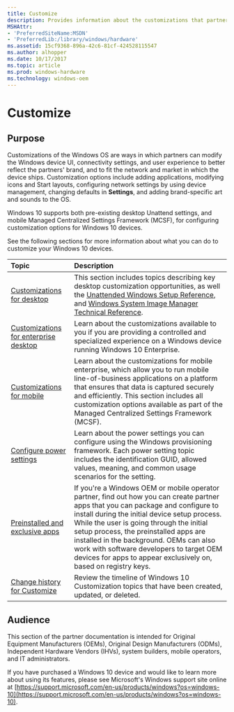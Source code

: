 ```yaml
---
title: Customize
description: Provides information about the customizations that partners can use to modify the UI and user experience to better reflect the partners' brand, and to incorporate brand elements and fit the market in which the device will ship.
MSHAttr:
- 'PreferredSiteName:MSDN'
- 'PreferredLib:/library/windows/hardware'
ms.assetid: 15cf9368-896a-42c6-81cf-424528115547
ms.author: alhopper
ms.date: 10/17/2017
ms.topic: article
ms.prod: windows-hardware
ms.technology: windows-oem
---
```

# Customize

## Purpose

Customizations of the Windows OS are ways in which partners can modify the Windows device UI, connectivity settings, and user experience to better reflect the partners' brand, and to fit the network and market in which the device ships. Customization options include adding applications, modifying icons and Start layouts, configuring network settings by using device management, changing defaults in **Settings**, and adding brand-specific art and sounds to the OS.

Windows 10 supports both pre-existing desktop Unattend settings, and mobile Managed Centralized Settings Framework (MCSF), for configuring customization options for Windows 10 devices.

See the following sections for more information about what you can do to customize your Windows 10 devices.

| Topic                                      | Description                                                                                             |
|:-------------------------------------------|:--------------------------------------------------------------------------------------------------------|
| [Customizations for desktop](desktop/desktop-customizations-portal.md) | This section includes topics describing key desktop customization opportunities, as well the [Unattended Windows Setup Reference](desktop/unattend/index.md), and [Windows System Image Manager Technical Reference](/desktop/wsim/windows-system-image-manager-technical-reference.md). |
| [Customizations for enterprise desktop](enterprise/enterprise-custom-portal.md) | Learn about the customizations available to you if you are providing a controlled and specialized experience on a Windows device running Windows 10 Enterprise. |
| [Customizations for mobile](mobile/windows-10-mobile-customizations-portal.md) | Learn about the customizations for mobile enterprise, which allow you to run mobile line-of-business applications on a platform that ensures that data is captured securely and efficiently. This section includes all customization options available as part of the Managed Centralized Settings Framework (MCSF). |
| [Configure power settings](power-settings/configure-power-settings.md) | Learn about the power settings you can configure using the Windows provisioning framework. Each power setting topic includes the identification GUID, allowed values, meaning, and common usage scenarios for the setting. |
| [Preinstalled and exclusive apps](preinstall/preinstall-and-exclusive-apps.md) | If you're a Windows OEM or mobile operator partner, find out how you can create partner apps that you can package and configure to install during the initial device setup process. While the user is going through the initial setup process, the preinstalled apps are installed in the background. OEMs can also work with software developers to target OEM devices for apps to appear exclusively on, based on registry keys. |
| [Change history for Customize](change-history-for-customize.md) | Review the timeline of Windows 10 Customization topics that have been created, updated, or deleted. |

## Audience

This section of the partner documentation is intended for Original Equipment Manufacturers (OEMs), Original Design Manufacturers (ODMs), Independent Hardware Vendors (IHVs), system builders, mobile operators, and IT administrators.

If you have purchased a Windows 10 device and would like to learn more about using its features, please see Microsoft's Windows support site online at [https://support.microsoft.com/en-us/products/windows?os=windows-10](https://support.microsoft.com/en-us/products/windows?os=windows-10).
